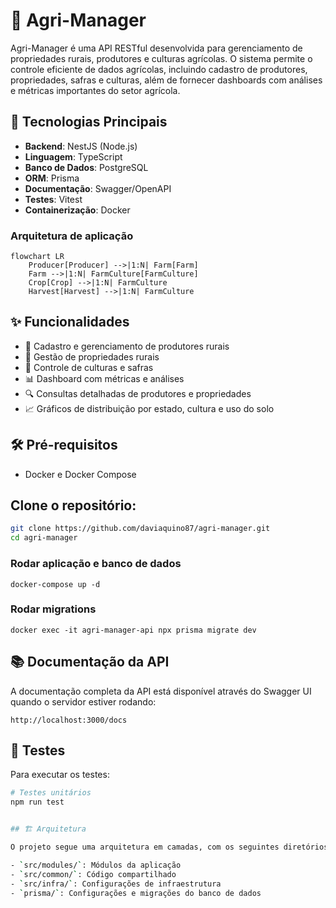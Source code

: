 # 🌱 Agri-Manager

Agri-Manager é uma API RESTful desenvolvida para gerenciamento de propriedades rurais, produtores e culturas agrícolas. O sistema permite o controle eficiente de dados agrícolas, incluindo cadastro de produtores, propriedades, safras e culturas, além de fornecer dashboards com análises e métricas importantes do setor agrícola.

## 🚀 Tecnologias Principais

- **Backend**: NestJS (Node.js)
- **Linguagem**: TypeScript
- **Banco de Dados**: PostgreSQL
- **ORM**: Prisma
- **Documentação**: Swagger/OpenAPI
- **Testes**: Vitest
- **Containerização**: Docker

### Arquitetura de aplicação
```mermaid
flowchart LR
    Producer[Producer] -->|1:N| Farm[Farm]
    Farm -->|1:N| FarmCulture[FarmCulture]
    Crop[Crop] -->|1:N| FarmCulture
    Harvest[Harvest] -->|1:N| FarmCulture
```

## ✨ Funcionalidades

- 📝 Cadastro e gerenciamento de produtores rurais
- 🏡 Gestão de propriedades rurais
- 🌾 Controle de culturas e safras
- 📊 Dashboard com métricas e análises
- 🔍 Consultas detalhadas de produtores e propriedades
- 📈 Gráficos de distribuição por estado, cultura e uso do solo

## 🛠️ Pré-requisitos

- Docker e Docker Compose

## Clone o repositório:
```bash
git clone https://github.com/daviaquino87/agri-manager.git
cd agri-manager
```

### Rodar aplicação e banco de dados
```=shell
docker-compose up -d 
```

### Rodar migrations
```=shell
docker exec -it agri-manager-api npx prisma migrate dev
```

## 📚 Documentação da API

A documentação completa da API está disponível através do Swagger UI quando o servidor estiver rodando:

```
http://localhost:3000/docs
```

## 🧪 Testes

Para executar os testes:

```bash
# Testes unitários
npm run test


## 🏗️ Arquitetura

O projeto segue uma arquitetura em camadas, com os seguintes diretórios principais:

- `src/modules/`: Módulos da aplicação
- `src/common/`: Código compartilhado
- `src/infra/`: Configurações de infraestrutura
- `prisma/`: Configurações e migrações do banco de dados

